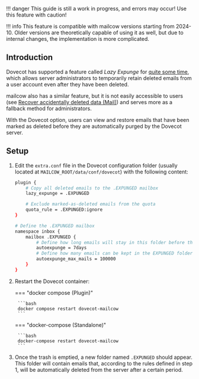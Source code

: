 !!! danger
    This guide is still a work in progress, and errors may occur! Use this feature with caution!

!!! info
    This feature is compatible with mailcow versions starting from 2024-10. Older versions are theoretically capable of using it as well, but due to internal changes, the implementation is more complicated.

## Introduction
Dovecot has supported a feature called *Lazy Expunge* for [quite some time](https://doc.dovecot.org/2.3/configuration_manual/lazy_expunge_plugin/), which allows server administrators to temporarily retain deleted emails from a user account even after they have been deleted.

mailcow also has a similar feature, but it is not easily accessible to users (see [Recover accidentally deleted data (Mail)](../../backup_restore/b_n_r-accidental_deletion.en.md#mail)) and serves more as a fallback method for administrators.

With the Dovecot option, users can view and restore emails that have been marked as deleted before they are automatically purged by the Dovecot server.

## Setup

1. Edit the `extra.conf` file in the Dovecot configuration folder (usually located at `MAILCOW_ROOT/data/conf/dovecot`) with the following content:
    ```bash
    plugin {
        # Copy all deleted emails to the .EXPUNGED mailbox
        lazy_expunge = .EXPUNGED

        # Exclude marked-as-deleted emails from the quota
        quota_rule = .EXPUNGED:ignore
    }

    # Define the .EXPUNGED mailbox
    namespace inbox {
        mailbox .EXPUNGED {
            # Define how long emails will stay in this folder before they are deleted. Time is defined according to: https://doc.dovecot.org/2.3/settings/types/#time
            autoexpunge = 7days
            # Define how many emails can be kept in the EXPUNGED folder before it is cleared
            autoexpunge_max_mails = 100000
        }
    }
    ```

2. Restart the Dovecot container:

    === "docker compose (Plugin)"

        ```bash
        docker compose restart dovecot-mailcow
        ```

    === "docker-compose (Standalone)"

        ```bash
        docker-compose restart dovecot-mailcow
        ```

3. Once the trash is emptied, a new folder named `.EXPUNGED` should appear. This folder will contain emails that, according to the rules defined in step 1, will be automatically deleted from the server after a certain period.